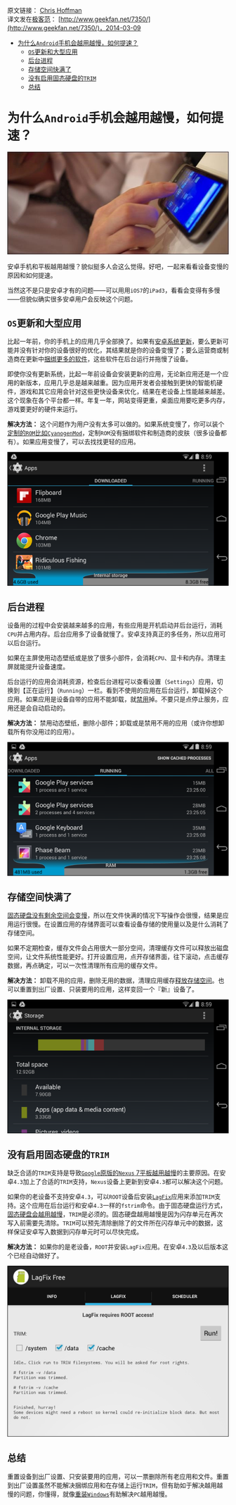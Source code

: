 原文链接： [Chris Hoffman](http://www.howtogeek.com/183004/why-android-phones-slow-down-over-time-and-how-to-speed-them-up/)     
译文发在[极客范](http://www.geekfan.net/)： [http://www.geekfan.net/7350/](http://www.geekfan.net/7350/)，2014-03-09

<!-- START doctoc generated TOC please keep comment here to allow auto update -->
<!-- DON'T EDIT THIS SECTION, INSTEAD RE-RUN doctoc TO UPDATE -->


- [为什么`Android`手机会越用越慢，如何提速？](#%E4%B8%BA%E4%BB%80%E4%B9%88android%E6%89%8B%E6%9C%BA%E4%BC%9A%E8%B6%8A%E7%94%A8%E8%B6%8A%E6%85%A2%EF%BC%8C%E5%A6%82%E4%BD%95%E6%8F%90%E9%80%9F%EF%BC%9F)
  - [`OS`更新和大型应用](#os%E6%9B%B4%E6%96%B0%E5%92%8C%E5%A4%A7%E5%9E%8B%E5%BA%94%E7%94%A8)
  - [后台进程](#%E5%90%8E%E5%8F%B0%E8%BF%9B%E7%A8%8B)
  - [存储空间快满了](#%E5%AD%98%E5%82%A8%E7%A9%BA%E9%97%B4%E5%BF%AB%E6%BB%A1%E4%BA%86)
  - [没有启用固态硬盘的`TRIM`](#%E6%B2%A1%E6%9C%89%E5%90%AF%E7%94%A8%E5%9B%BA%E6%80%81%E7%A1%AC%E7%9B%98%E7%9A%84trim)
  - [总结](#%E6%80%BB%E7%BB%93)

<!-- END doctoc generated TOC please keep comment here to allow auto update -->

为什么`Android`手机会越用越慢，如何提速？
====================================

![old-android-phone](images/old-android-phone.jpg)

安卓手机和平板越用越慢？貌似挺多人会这么觉得。好吧，一起来看看设备变慢的原因和如何提速。

当然这不是只是安卓才有的问题——可以用用`iOS7`的`iPad3`，看看会变得有多慢——但貌似确实很多安卓用户会反映这个问题。

`OS`更新和大型应用
--------------------

比起一年前，你的手机上的应用几乎全部换了。如果有[安卓系统更新](http://www.howtogeek.com/129273/why-your-android-phone-isnt-getting-operating-system-updates-and-what-you-can-do-about-it/)，要么更新可能并没有针对你的设备很好的优化，其结果就是你的设备变慢了；要么运营商或制造商在更新中[捆绑更多的软件](http://www.howtogeek.com/163558/how-carriers-and-manufacturers-make-your-android-phones-software-worse/)，这些软件在后台运行并拖慢了设备。

即使你没有更新系统，比起一年前设备会安装更新的应用，无论新应用还是一个应用的新版本，应用几乎总是越来越重。因为应用开发者会接触到更快的智能机硬件，游戏和其它应用会针对这些更快设备来优化，结果在老设备上性能越来越差。这个现象在各个平台都一样。年复一年，网站变得更重，桌面应用要吃更多内存，游戏要更好的硬件来运行。

**解决方法：** 这个问题作为用户没有太多可以做的。如果系统变慢了，你可以装个[定制的`ROM`比如`CyanogenMod`](http://www.howtogeek.com/162516/how-to-flash-your-nexus-s-or-any-other-android-device-with-a-new-rom/)，定制`ROM`没有捆绑软件和制造商的皮肤（很多设备都有）。如果应用变慢了，可以去找找更轻的应用。

![android-view-installed-apps-by-size](images/android-view-installed-apps-by-size.png)

后台进程
--------------------

设备用的过程中会安装越来越多的应用，有些应用是开机启动并后台运行，消耗`CPU`并占用内存。后台应用多了设备就慢了。安卓支持真正的多任务，所以应用可以后台运行。

如果在主屏使用动态壁纸或是放了很多小部件，会消耗`CPU`、显卡和内存。清理主屏就能提升设备速度。

后台运行的应用会消耗资源，检查后台进程可以查看设置（`Settings`）应用，切换到【正在运行】（`Running`）一栏。看到不使用的应用在后台运行，卸载掉这个应用。如果应用是设备自带的应用不能卸载，就[禁用](http://www.howtogeek.com/120599/6-things-you-dont-have-to-root-android-to-do-anymore/)掉。不要只是点停止服务，应用还是会自动启动的。

**解决方法：** 禁用动态壁纸，删除小部件；卸载或是禁用不用的应用（或许你想卸载所有你没用过的应用）。

![android-view-background-processes](images/android-view-background-processes.png)

存储空间快满了
--------------------

[固态硬盘没有剩余空间会变慢](http://www.howtogeek.com/165542/why-solid-state-drives-slow-down-as-you-fill-them-up/)，所以在文件快满的情况下写操作会很慢，结果是应用运行很慢。在设置应用的存储界面可以查看设备存储的使用量以及是什么消耗了存储空间。

如果不定期检查，缓存文件会占用很大一部分空间，清理缓存文件可以释放出磁盘空间，让文件系统性能更好。打开设置应用，点开存储界面，往下滚动，点击缓存数据，再点确定，可以一次性清理所有应用的缓存文件。

**解决方法：** 卸载不用的应用，删除无用的数据，清理应用缓存[释放存储空间](http://www.howtogeek.com/112356/5-ways-to-free-up-space-on-android/)。也可以重置到出厂设置、只装要用的应用，这样变回一个『新』设备了。

![android-manage-device-storage](images/android-manage-device-storage.png)

没有启用固态硬盘的`TRIM`
--------------------

缺乏合适的`TRIM`支持是导致[`Google`原版的`Nexus` 7平板越用越慢](http://www.howtogeek.com/164106/why-is-my-nexus-7-so-slow-8-ways-to-speed-it-up-again/)的主要原因。在安卓`4.3`加上了合适的`TRIM`支持，`Nexus`设备上更新到安卓`4.3`都可以解决这个问题。

如果你的老设备不支持安卓`4.3`，可以`ROOT`设备后安装[`LagFix`](https://play.google.com/store/apps/details?id=com.grilledmonkey.lagfix&amp;hl=en)应用来添加`TRIM`支持。这个应用在后台运行和安卓`4.3`一样的`fstrim`命令。由于固态硬盘运行方式，[固态硬盘会越用越慢](http://www.howtogeek.com/165542/why-solid-state-drives-slow-down-as-you-fill-them-up/)，`TRIM`是必须的。固态硬盘越用越慢是因为闪存单元在再次写入前需要先清除。`TRIM`可以预先清除删除了的文件所在闪存单元中的数据，这样保证安卓写入数据到闪存单元时可以尽快完成。

**解决方法：** 如果你的是老设备，`ROOT`并安装`LagFix`应用。在安卓`4.3`及以后版本这个已经自动做好了。

![android-lagfix-fstrim](images/android-lagfix-fstrim.png)

总结
--------------------

重置设备到出厂设置、只安装要用的应用，可以一票删除所有老应用和文件。重置到出厂设置虽然不能解决捆绑应用和在存储上运行`TRIM`，但有助如于解决越用越慢的问题，你懂得，就像[重装`Windows`](http://www.howtogeek.com/133254/beginner-geek-how-to-reinstall-windows-on-your-computer/)有助解决`PC`越用越慢。
